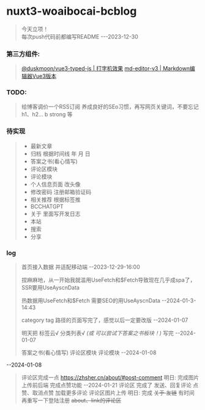 # nuxt3-woaibocai-bcblog
> 今天立项！
> <br/>
> 每次push代码前都编写README ---2023-12-30
### 第三方组件:
> [@duskmoon/vue3-typed-js | 打字机效果](https://npmmirror.com/package/@duskmoon/vue3-typed-js)
> [md-editor-v3 | Markdown编辑器Vue3版本](https://imzbf.github.io/md-editor-v3/zh-CN/index)
### TODO:
> 给博客调价一个RSS订阅
> 养成良好的SEo习惯，再写网页关键词，不要忘记 h1、h2... b strong 等
### 待实现
> * 最新文章
> * 归档 根据时间线 年 月 日
> * 答案之书(看心情写)
> * 评论区模块 
> * 评论模块
> * 个人信息页面 改头像
> * 修改密码 注册邮箱验证码
> * 相关推荐 根据标签推
> * BCCHATGPT
> * 关于 里面写开发日志
> * 本站
> * 搜索
> * 分享
### log
> 首页接入数据 并适配移动端 --2023-12-29-16:00
> 
> 捏麻麻地，从一开始我就滥用UseFetch和$Fetch导致现在几乎成spa了，SSR要用UseAyscnData 
> 
> 热数据用UseFetch和$Fetch 需要SEO的用UseAyscnData --2024-01-3-14:43
> 
> category tag 路径的页面写完了，感觉以后一定要改版 --2024-01-07
> 
> 明天把 标签云√ 分类列表√ *(或 可以尝试下答案之书板块！)* 写完 --2024-01-07
> 
> 答案之书(看心情写) 评论区模块 评论模块 --2024-01-08
>
--2024-01-08
> 评论区完成一点 https://zhsher.cn/about/#post-comment
> 明日: 完成图片上传前后端 完成点赞功能
--2024-01-21
> 评论区 完成了 发送、回复评论 点赞、取消点赞 加载更多评论 评论区图片上传
> 明日: 完成 ~~关于 友链~~ 有时间再重写一下登陆注册 ~~about、link的评论区~~